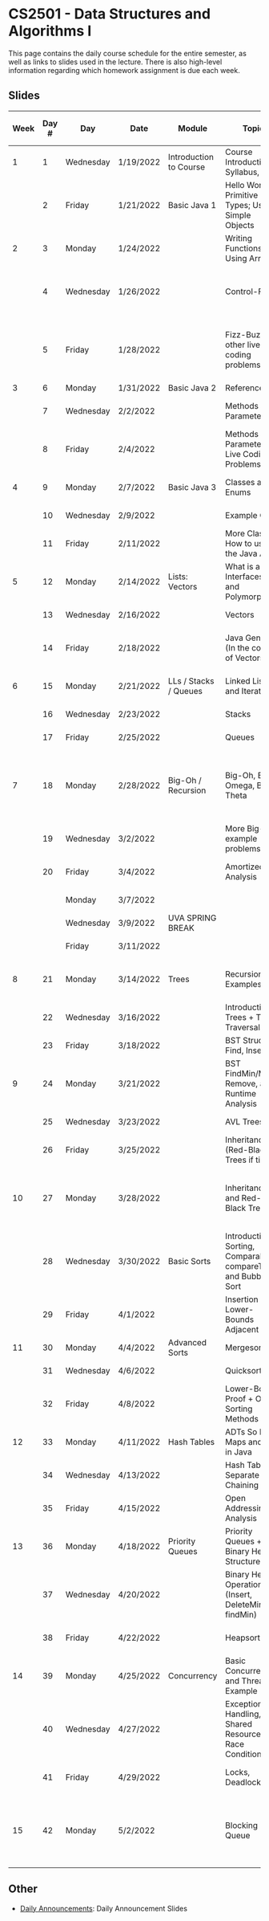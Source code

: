 CS2501 - Data Structures and Algorithms I
===============================

This page contains the daily course schedule for the entire semester, as well as links to slides used in the lecture. There is also high-level information regarding which homework assignment is due each week.

<a name="introduction"></a>Slides
--------------------------------------- 

| Week | Day #| Day | Date | Module | Topic | Slides | Lab Topic (Mon) | HW1<br>Due Wed. at 11:59pm | HW2<br>Due Fri. at 11:59pm | Quiz Topic (Mon) |
|-|---|-----|-------|--------|--------------|------|--------|---------|---------|---------|
|1|1|	Wednesday|1/19/2022|Introduction to Course|Course Introduction, Syllabus, etc.|[Floryan](./00-introduction.html)<br>[Basit](./Basit/Day1-Basit.pdf)|||||
| |2|	Friday|1/21/2022| Basic Java 1 |Hello World; Primitive Data Types; Using Simple Objects|[Floryan](./BasicJava1/1-intro.html)<br>[Basit](./Basit/Day2-Basit.pdf)|||||
|2|3|	Monday|1/24/2022||Writing Functions; Using Arrays|[Floryan](./BasicJava1/2-functions.html)<br>[Basit](./Basit/Day3-Basit-FunctionsArrays.pdf)|Basic Java 1||||	
| |4|	Wednesday|1/26/2022||Control-Flow|[Floryan](./BasicJava1/3-controlFlow.html)<br>[Basit](./Basit/Day4-ControlFlow.pdf)||Basic Java 1 (Java Warmup - Power Function)|||
| |5|	Friday|1/28/2022||Fizz-Buzz and other live coding problems|[Floryan](./BasicJava1/4-fizzBuzz.html)<br>[Basit](./Basit/Day5-LiveCoding.pdf)<br>[Extra: Python vs Java](./Basit/Day5-PythonVsJava.pdf)|||||
|3|6|	Monday|1/31/2022|Basic Java 2|References|[Floryan](./BasicJava2/1-references.html)|Basic Java 1||||
| |7|	Wednesday|2/2/2022||Methods and Parameters|[Floryan](./BasicJava2/2-methodsParams.html)||Basic Java 1 (Min and Max)|||
| |8|	Friday|2/4/2022||Methods / Parameters Live Coding Problems|SLIDES TBD||Basic Java 1 (Four Functions)||
|4|9|	Monday|2/7/2022|Basic Java 3|Classes and Enums|	SLIDES TBD|Basic Java 2|||Basic Java 1 (Quiz)|
| |10|	Wednesday|2/9/2022||Example Class|SLIDES TBD||Basic Java 2 (Roomba)|||
| |11|	Friday|2/11/2022||More Classes; How to use the Java API|SLIDES TBD|||Basic Java 2 (Roomba Report)||
|5|12|	Monday|2/14/2022|Lists: Vectors|What is a list, Interfaces, and Polymorphism.|SLIDES TBD|Basic Java 3|||Basic Java 2 (Quiz)|
| |13|	Wednesday|2/16/2022||Vectors|SLIDES TBD||Basic Java 3 (Blackjack)|||
| |14|	Friday|2/18/2022||Java Generics (In the context of Vectors)|SLIDES TBD|||Basic Java 3 (BlackJack Report||
|6|15|	Monday|2/21/2022|LLs / Stacks / Queues|	Linked Lists and Iterators|SLIDES TBD|Vectors|||Basic Java 3 (Quiz)|
| |16|	Wednesday|2/23/2022||Stacks|SLIDES TBD||Vectors (Coding)|||
| |17|	Friday|2/25/2022||Queues|SLIDES TBD|||Vectors (Report)||
|7|18|	Monday|2/28/2022|Big-Oh / Recursion|Big-Oh, Big-Omega, Big-Theta|SLIDES TBD|LL, Stacks, Queues|||Vectors<br>**Quiz Retakes Modules 1-3 (Choose 1)**|
| |19|	Wednesday|3/2/2022||More Big-Oh example problems|SLIDES TBD||LL, Stacks Queues (Coding)|||
| |20|	Friday|3/4/2022||Amortized Analysis|SLIDES TBD|||LL, Stacks, Queues (Report)||
| | |	Monday|3/7/2022|||	SLIDES TBD|	|	|||
| | |	Wednesday|3/9/2022|UVA SPRING BREAK||SLIDES TBD||	|||
| | |	Friday|3/11/2022|||	SLIDES TBD|	||||
|8|21|	Monday|3/14/2022|Trees|	Recursion + Examples|SLIDES TBD|Big-Oh, Recursion|||LL, Stacks, Queues (Quiz)|
| |22|	Wednesday|3/16/2022||Introduction to Trees + Tree Traversals|SLIDES TBD||Big-Oh (Report)|||
| |23|	Friday|3/18/2022||BST Structure, Find, Insert|SLIDES TBD|||Recursion (Coding)||
|9|24|	Monday|3/21/2022||BST FindMin/Max, Remove, and Runtime Analysis|SLIDES TBD|Trees (BST)|||Big-Oh, Recursion (Quiz)|
| |25|	Wednesday|3/23/2022||AVL Trees|	SLIDES TBD||Trees (BST Coding)|||
| |26|	Friday|3/25/2022||Inheritance (Red-Black Trees if time)|SLIDES TBD|||||
|10|27| Monday|3/28/2022||Inheritance and Red-Black Trees|	SLIDES TBD|Trees (AVL)|||**Quiz Retakes Modules 4-6 (Choose 1)**|
| |28|	Wednesday|3/30/2022|Basic Sorts|Introduction to Sorting, Comparable, compareTo, and  Bubble Sort|SLIDES TBD||Trees (AVL Coding)|||
| |29|	Friday|4/1/2022||Insertion Sort, Lower-Bounds Adjacent Proof|SLIDES TBD|||Trees (Report)||
|11|30| Monday|4/4/2022|Advanced Sorts|Mergesort|	SLIDES TBD|Basic Sorts|||Trees (Quiz)|
| |31|	Wednesday|4/6/2022||Quicksort|SLIDES TBD||Basic Sorts (Coding)|||
| |32|	Friday|4/8/2022||Lower-Bound Proof + Other Sorting Methods|SLIDES TBD|||||
|12|33| Monday|4/11/2022|Hash Tables|ADTs So Far / Maps and Sets in Java|SLIDES TBD|Advanced Sorts|||Basic Sorts (Quiz)|
| |34|	Wednesday|4/13/2022||Hash Tables + Separate Chaining|SLIDES TBD||Advanced Sorts (Coding)|||
| |35|	Friday|4/15/2022||Open Addressing + Analysis|SLIDES TBD|||Advanced Sorts (Report)||
|13|36| Monday|4/18/2022|Priority Queues|Priority Queues + Binary Heap Structure|SLIDES TBD|Hash Tables|||Advanced Sorts (Quiz)|
| |37|	Wednesday|4/20/2022||Binary Heap Operations (Insert, DeleteMin, findMin)|SLIDES TBD||Hash Tables (Coding)|||
| |38|	Friday|	4/22/2022||Heapsort|SLIDES TBD|||Hash Tables (Report)||
|14|39| Monday|4/25/2022|Concurrency|Basic Concurrency and Thread Example|SLIDES TBD|Priority Queues|||Hash Tables (Quiz)|
| |40|	Wednesday|4/27/2022||Exception Handling, Shared Resources, Race Conditions	|SLIDES TBD||Priority Queues (Coding)|||
| |41|	Friday|4/29/2022||Locks, Deadlocks|SLIDES TBD|||Priority Queues (Report)||
|15|42| Monday|5/2/2022||Blocking Queue|SLIDES TBD|Concurrency|Concurrency (Coding)||Priority Queues<br>**Retakes Modules 7-10 (Choose 2)**|



<a name="introduction"></a>Other
--------------------------------------- 

- [Daily Announcements](./dailyAnnouncements.html): Daily Announcement Slides
